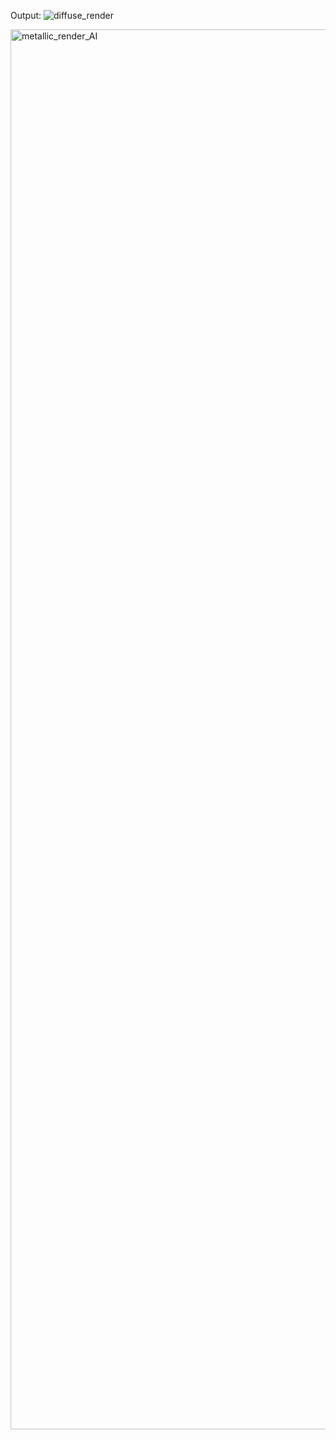 Output:
![diffuse_render](https://github.com/user-attachments/assets/b18ae9a8-908a-44ab-9938-809dd12b171e)


<img width="2800" height="2240" alt="metallic_render_AI" src="https://github.com/user-attachments/assets/307d7b23-1cf2-444b-8ea1-0f2cb3246ab7" />

